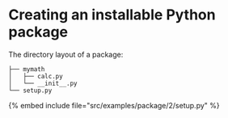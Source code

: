 # Creating an installable Python package

The directory layout of a package:


```
├── mymath
│   ├── calc.py
│   └── __init__.py
└── setup.py
```
{% embed include file="src/examples/package/2/setup.py" %}


